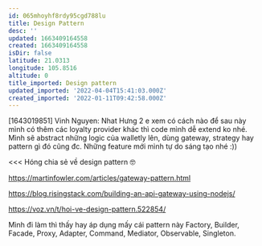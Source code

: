 ```yaml
---
id: 065mhoyhf8rdy95cgd788lu
title: Design Pattern
desc: ''
updated: 1663409164558
created: 1663409164558
isDir: false
latitude: 21.0313
longitude: 105.8516
altitude: 0
title_imported: Design pattern
updated_imported: '2022-04-04T15:41:03.000Z'
created_imported: '2022-01-11T09:42:58.000Z'
---
```



  [1643019851] Vinh Nguyen: 
  Nhat Hưng 2 e xem có cách nào để sau này mình có thêm các loyalty provider khác thì code mình dễ extend ko nhé. Mình sẽ abstract những logic của walletly lên, dùng gateway, strategy hay pattern gì đó cũng đc. Những feature mới mình tự do sáng tạo nhé :))

<<<  Hóng chia sẻ về design pattern 🤓

https://martinfowler.com/articles/gateway-pattern.html

https://blog.risingstack.com/building-an-api-gateway-using-nodejs/

https://voz.vn/t/hoi-ve-design-pattern.522854/

Mình đi làm thì thấy hay áp dụng mấy cái pattern này Factory, Builder, Facade, Proxy, Adapter, Command, Mediator, Observable, Singleton.